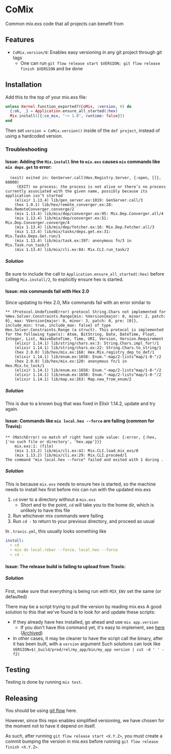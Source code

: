 # CoMix
Common mix.exs code that all projects can benefit from

## Features
- `CoMix.version/0`: Enables easy versioning in any git project through git tags
  - One can run `git flow release start $VERSION; git flow release finish $VERSION` and be done

## Installation
Add this to the top of your mix.exs file:
```elixir
unless Kernel.function_exported?(CoMix, :version, 0) do
  {:ok, _} = Application.ensure_all_started(:hex)
  Mix.install([{:co_mix, "~> 1.0", runtime: false}])
end
```
Then set `version = CoMix.version()` inside of the `def project`, instead of using a hardcoded version.

### Troubleshooting
#### Issue: Adding the `Mix.install` line to `mix.exs` causes `mix` commands like `mix deps.get` to error:
```
  (exit) exited in: GenServer.call(Hex.Registry.Server, {:open, []}, 60000)
     (EXIT) no process: the process is not alive or there’s no process currently associated with the given name, possibly because its application isn’t started
    (elixir 1.13.4) lib/gen_server.ex:1019: GenServer.call/3
    (hex 1.0.1) lib/hex/remote_converger.ex:28: Hex.RemoteConverger.converge/2
    (mix 1.13.4) lib/mix/dep/converger.ex:95: Mix.Dep.Converger.all/4
    (mix 1.13.4) lib/mix/dep/converger.ex:51: Mix.Dep.Converger.converge/4
    (mix 1.13.4) lib/mix/dep/fetcher.ex:16: Mix.Dep.Fetcher.all/3
    (mix 1.13.4) lib/mix/tasks/deps.get.ex:31: Mix.Tasks.Deps.Get.run/1
    (mix 1.13.4) lib/mix/task.ex:397: anonymous fn/3 in Mix.Task.run_task/3
    (mix 1.13.4) lib/mix/cli.ex:84: Mix.CLI.run_task/2
```

##### Solution
Be sure to include the call to `Application.ensure_all_started(:hex)` before calling `Mix.install/2`, to explicitly ensure hex is started.


#### Issue: mix commands fail with Hex 2.0
Since updating to Hex 2.0, Mix commands fail with an error similar to
```
** (Protocol.UndefinedError) protocol String.Chars not implemented for %Hex.Solver.Constraints.Range{min: %Version{major: 0, minor: 2, patch: 0}, max: %Version{major: 0, minor: 3, patch: 0, pre: [0]}, include_min: true, include_max: false} of type Hex.Solver.Constraints.Range (a struct). This protocol is implemented for the following type(s): Atom, BitString, Date, DateTime, Float, Integer, List, NaiveDateTime, Time, URI, Version, Version.Requirement
    (elixir 1.14.1) lib/string/chars.ex:3: String.Chars.impl_for!/1
    (elixir 1.14.1) lib/string/chars.ex:22: String.Chars.to_string/1
    (hex 2.0.0) lib/hex/mix.ex:168: Hex.Mix.registry_dep_to_def/1
    (elixir 1.14.1) lib/enum.ex:1658: Enum."-map/2-lists^map/1-0-"/2
    (hex 2.0.0) lib/hex/mix.ex:120: anonymous fn/1 in Hex.Mix.to_lock/1
    (elixir 1.14.1) lib/enum.ex:1658: Enum."-map/2-lists^map/1-0-"/2
    (elixir 1.14.1) lib/enum.ex:1658: Enum."-map/2-lists^map/1-0-"/2
    (elixir 1.14.1) lib/map.ex:263: Map.new_from_enum/2
```

##### Solution
This is due to a known bug that was fixed in Elixir 1.14.2, update and try again.

#### Issue: Commands like `mix local.hex --force` are failing (common for Travis):
```
** (MatchError) no match of right hand side value: {:error, {:hex, {'no such file or directory', 'hex.app'}}}
    mix.exs:1: (file)
    (mix 1.13.2) lib/mix/cli.ex:42: Mix.CLI.load_mix_exs/0
    (mix 1.13.2) lib/mix/cli.ex:29: Mix.CLI.proceed/1
The command "mix local.hex --force" failed and exited with 1 during .
```

##### Solution
This is because `mix.exs` needs to ensure hex is started, so the machine needs to install hex first before mix can run with the updated mix.exs
1. `cd` over to a directory without a `mix.exs`
    - Short and to the point, `cd` will take you to the home dir, which is unlikely to have this file
2. Run whichever mix commands were failing
3. Run `cd -` to return to your previous directory, and proceed as usual

In `.travis.yml`, this usually looks something like
```yaml
install:
  - cd
  - mix do local.rebar --force, local.hex --force
  - cd -
```

#### Issue: The release build is failing to upload from Travis:
##### Solution
First, make sure that everything is being run with `MIX_ENV` set the same (or defaulted)

There may be a script trying to pull the version by reading mix.exs
A good solution to this that we've found is to look for and update these scripts:
- If they already have hex installed, go ahead and use `mix app.version`
  - If you don't have this command yet, it's easy to implement, see [here](https://mintcore.se/blog/2017/11/getting-elixir-app-version-from-command-line) ([Archived](https://web.archive.org/web/20200920053411/https://mintcore.se/blog/2017/11/getting-elixir-app-version-from-command-line))
- In other cases, it may be cleaner to have the script call the binary, after it has been built, with a `version` argument
Such solutions can look like `VERSION=$(_build/prod/rel/my_app/bin/my_app version | cut -d ' ' -f2)`

## Testing
Testing is done by running `mix test`.

## Releasing
You should be using [git flow](https://github.com/petervanderdoes/gitflow-avh/wiki/Installation) here.

However, since this repo enables simplified versioning, we have chosen for the moment not to have it depend on itself.

As such, after running `git flow release start <X.Y.Z>`, you must create a commit bumping the version in mix.exs before running `git flow release finish <X.Y.Z>`.
